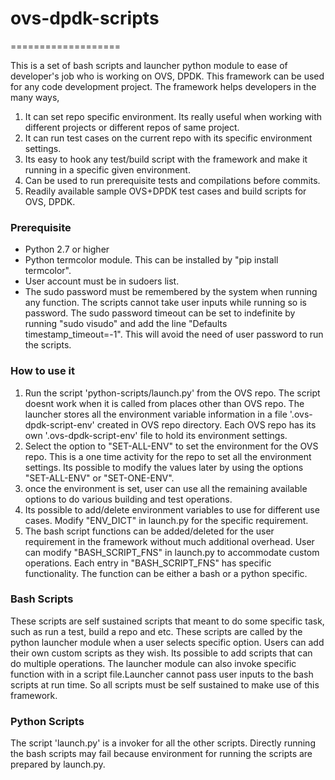 # ovs-dpdk-scripts
===================

This is a set of bash scripts and launcher python module to ease of developer's
 job who is working on OVS, DPDK. This framework can be used for any code
 development project. The framework helps developers in the many ways,

1. It can set repo specific environment. Its really useful when working with
different projects or different repos of same project.
2. It can run test cases on the current repo with its specific environment
settings.
3. Its easy to hook any test/build script with the framework and make it
running in a specific given environment.
4. Can be used to run prerequisite tests and compilations before commits.
5. Readily available sample OVS+DPDK test cases and build scripts for OVS, DPDK.

### Prerequisite
* Python 2.7 or higher
* Python termcolor module. This can be installed by "pip install termcolor".
* User account must be in sudoers list.
* The sudo password must be remembered by the system when running any function.
The scripts cannot take user inputs while running so is password. The sudo
password timeout can be set to indefinite by running "sudo visudo" and add the line "Defaults    timestamp_timeout=-1". This will avoid the need of user password
to run the scripts.

### How to use it
1. Run the script 'python-scripts/launch.py' from the OVS repo. The script
doesnt work when it is called from places other than OVS repo. The launcher
stores all the environment variable information in a file '.ovs-dpdk-script-env'
created in OVS repo directory. Each OVS repo has its own '.ovs-dpdk-script-env'
file to hold its environment settings.
2. Select the option to "SET-ALL-ENV" to set the environment for the OVS repo.
This is a one time activity for the repo to set all the environment settings.
Its possible to modify the values later by using the options "SET-ALL-ENV" or
"SET-ONE-ENV".
3. once the environment is set, user can use all the remaining available options
to do various building and test operations.
4. Its possible to add/delete environment variables to use for different use
cases. Modify "ENV_DICT" in launch.py for the specific requirement.
5. The bash script functions can be added/deleted for the user requirement in
the framework without much additional overhead. User can modify
"BASH_SCRIPT_FNS" in launch.py to accommodate custom operations. Each entry in
"BASH_SCRIPT_FNS" has specific functionality. The function can be
either a bash or a python specific.

### Bash Scripts
These scripts are self sustained scripts that meant to do some specific task,
such as run a test, build a repo and etc. These scripts are called by the
python launcher module when a user selects specific option. Users can add
their own custom scripts as they wish. Its possible to add scripts that can do
multiple operations. The launcher module can also invoke specific function with
in a script file.Launcher cannot pass user inputs to the bash scripts at run
time. So all scripts must be self sustained to make use of this framework.

### Python Scripts
The script 'launch.py' is a invoker for all the other scripts. Directly running
the bash scripts may fail because environment for running the scripts are
prepared by launch.py.
